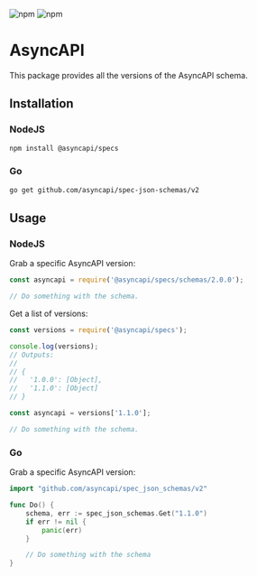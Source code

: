 ![npm](https://img.shields.io/npm/v/@asyncapi/specs?style=for-the-badge) ![npm](https://img.shields.io/npm/dt/@asyncapi/specs?style=for-the-badge)

# AsyncAPI

This package provides all the versions of the AsyncAPI schema.

## Installation

### NodeJS
```bash
npm install @asyncapi/specs
```

### Go
```bash
go get github.com/asyncapi/spec-json-schemas/v2
```

## Usage

### NodeJS

Grab a specific AsyncAPI version:

```js
const asyncapi = require('@asyncapi/specs/schemas/2.0.0');

// Do something with the schema.
```

Get a list of versions:

```js
const versions = require('@asyncapi/specs');

console.log(versions);
// Outputs:
//
// {
//   '1.0.0': [Object],
//   '1.1.0': [Object]
// }

const asyncapi = versions['1.1.0'];

// Do something with the schema.
```

### Go

Grab a specific AsyncAPI version:

```go
import "github.com/asyncapi/spec_json_schemas/v2"

func Do() {
    schema, err := spec_json_schemas.Get("1.1.0")
    if err != nil {
        panic(err)
    }

    // Do something with the schema
}

```